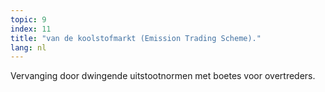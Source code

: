 ```yaml
---
topic: 9
index: 11
title: "van de koolstofmarkt (Emission Trading Scheme)."
lang: nl
---
```

Vervanging door dwingende uitstootnormen met boetes voor overtreders.
